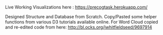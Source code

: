 
Live Working Visualizations here : https://precogtask.herokuapp.com/

Designed Structure and Database from Scratch.
Copy/Pasted some helper functions from various D3 tutorials available online.
For Word Cloud copied and re-edited code from here: http://bl.ocks.org/jwhitfieldseed/9697914
